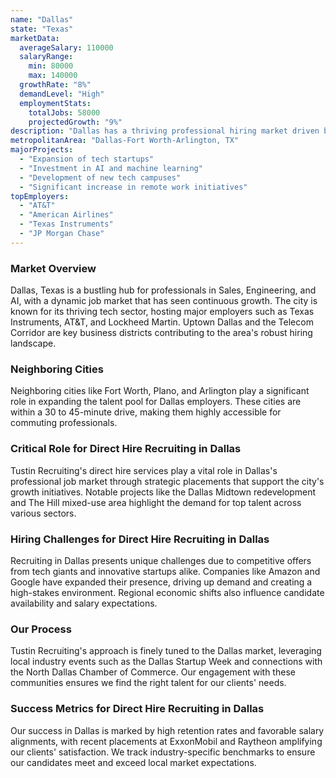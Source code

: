 ```yaml
---
name: "Dallas"
state: "Texas"
marketData:
  averageSalary: 110000
  salaryRange:
    min: 80000
    max: 140000
  growthRate: "8%"
  demandLevel: "High"
  employmentStats:
    totalJobs: 58000
    projectedGrowth: "9%"
description: "Dallas has a thriving professional hiring market driven by a dynamic tech scene and significant corporate presence."
metropolitanArea: "Dallas-Fort Worth-Arlington, TX"
majorProjects:
  - "Expansion of tech startups"
  - "Investment in AI and machine learning"
  - "Development of new tech campuses"
  - "Significant increase in remote work initiatives"
topEmployers:
  - "AT&T"
  - "American Airlines"
  - "Texas Instruments"
  - "JP Morgan Chase"
---
```


### Market Overview
Dallas, Texas is a bustling hub for professionals in Sales, Engineering, and AI, with a dynamic job market that has seen continuous growth. The city is known for its thriving tech sector, hosting major employers such as Texas Instruments, AT&T, and Lockheed Martin. Uptown Dallas and the Telecom Corridor are key business districts contributing to the area's robust hiring landscape.
### Neighboring Cities
Neighboring cities like Fort Worth, Plano, and Arlington play a significant role in expanding the talent pool for Dallas employers. These cities are within a 30 to 45-minute drive, making them highly accessible for commuting professionals.

### Critical Role for Direct Hire Recruiting in Dallas
Tustin Recruiting's direct hire services play a vital role in Dallas's professional job market through strategic placements that support the city's growth initiatives. Notable projects like the Dallas Midtown redevelopment and The Hill mixed-use area highlight the demand for top talent across various sectors.

### Hiring Challenges for Direct Hire Recruiting in Dallas
Recruiting in Dallas presents unique challenges due to competitive offers from tech giants and innovative startups alike. Companies like Amazon and Google have expanded their presence, driving up demand and creating a high-stakes environment. Regional economic shifts also influence candidate availability and salary expectations.

### Our Process
Tustin Recruiting's approach is finely tuned to the Dallas market, leveraging local industry events such as the Dallas Startup Week and connections with the North Dallas Chamber of Commerce. Our engagement with these communities ensures we find the right talent for our clients' needs.

### Success Metrics for Direct Hire Recruiting in Dallas
Our success in Dallas is marked by high retention rates and favorable salary alignments, with recent placements at ExxonMobil and Raytheon amplifying our clients' satisfaction. We track industry-specific benchmarks to ensure our candidates meet and exceed local market expectations.